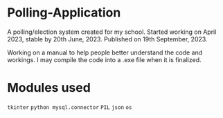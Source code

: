 # Polling-Application
A polling/election system created for my school.
Started working on April 2023, stable by 20th June, 2023. Published on 19th September, 2023.

Working on a manual to help people better understand the code and workings. 
I may compile the code into a .exe file when it is finalized.

# Modules used
`tkinter` 
`python mysql.connector`
`PIL`
`json`
`os`
